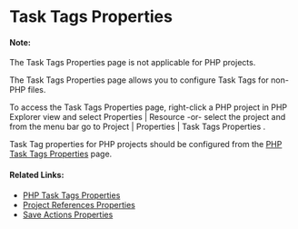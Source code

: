 # Task Tags Properties

<!--context:task_tags_properties-->

<!--note-start-->

#### Note:

The Task Tags Properties page is not applicable for PHP projects.

<!--note-end-->

The Task Tags Properties page allows you to configure Task Tags for non-PHP files.

To access the Task Tags Properties page, right-click a PHP project in PHP Explorer view and select Properties | Resource -or- select the project and from the menu bar go to Project | Properties | Task Tags Properties .

Task Tag properties for PHP projects should be configured from the [PHP Task Tags Properties](064-php_task_tags_properties.md) page.

<!--links-start-->

#### Related Links:

 * [PHP Task Tags Properties](064-php_task_tags_properties.md)
 * [Project References Properties](072-project_references_properties.md)
 * [Save Actions Properties](096-save_actions_properties.md)

<!--links-end-->

